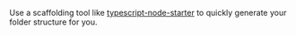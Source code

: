 Use a scaffolding tool like [typescript-node-starter](https://github.com/Microsoft/TypeScript-Node-Starter) to quickly generate your folder structure for you.



